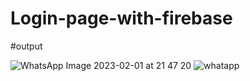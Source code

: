 # Login-page-with-firebase

#output

![WhatsApp Image 2023-02-01 at 21 47 20](https://user-images.githubusercontent.com/122556666/216101348-a2d7c82d-eb8c-4c42-a62d-ce09dbe22734.jpg)
![whatapp](https://user-images.githubusercontent.com/122556666/216101363-0df6f0f8-5f4e-479d-993e-8e55dd8aea07.jpg)
